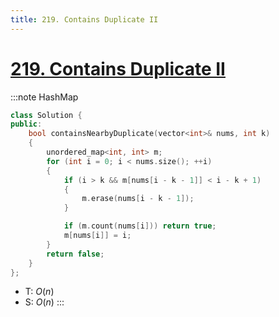 ```yaml
---
title: 219. Contains Duplicate II
---
```


# [219\. Contains Duplicate II](https://leetcode.com/problems/contains-duplicate-ii/)

:::note HashMap
```cpp
class Solution {
public:
    bool containsNearbyDuplicate(vector<int>& nums, int k)
    {
        unordered_map<int, int> m;
        for (int i = 0; i < nums.size(); ++i)
        {
            if (i > k && m[nums[i - k - 1]] < i - k + 1)
            {
                m.erase(nums[i - k - 1]);
            }

            if (m.count(nums[i])) return true;
            m[nums[i]] = i;
        }
        return false;
    }
};
```
- T: $O(n)$
- S: $O(n)$
:::
